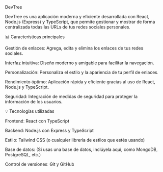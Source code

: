 DevTree

DevTree es una aplicación moderna y eficiente desarrollada con React, Node.js (Express) y TypeScript, que permite gestionar y mostrar de forma centralizada todas las URLs de tus redes sociales personales.

📊 Características principales

Gestión de enlaces: Agrega, edita y elimina los enlaces de tus redes sociales.

Interfaz intuitiva: Diseño moderno y amigable para facilitar la navegación.

Personalización: Personaliza el estilo y la apariencia de tu perfil de enlaces.

Rendimiento óptimo: Aplicación rápida y eficiente gracias al uso de React, Node.js y TypeScript.

Seguridad: Integración de medidas de seguridad para proteger la información de los usuarios.

💡 Tecnologías utilizadas

Frontend: React con TypeScript

Backend: Node.js con Express y TypeScript

Estilo: Tailwind CSS (o cualquier librería de estilos que estés usando)

Base de datos: (Si usas una base de datos, inclúyela aquí, como MongoDB, PostgreSQL, etc.)

Control de versiones: Git y GitHub

